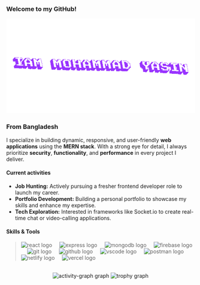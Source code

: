 ### Welcome to my GitHub!

<div align="center" height="200">
  <img src="/textStudio-text-animation.gif"  />
</div>

### From Bangladesh

I specialize in building dynamic, responsive, and user-friendly **web applications** using the **MERN stack**. With a strong eye for detail, I always prioritize **security**, **functionality**, and **performance** in every project I deliver.

#### Current activities

- **Job Hunting:** Actively pursuing a fresher frontend developer role to launch my career.
- **Portfolio Development:** Building a personal portfolio to showcase my skills and enhance my expertise.
- **Tech Exploration:** Interested in frameworks like Socket.io to create real-time chat or video-calling applications.

#### Skills & Tools


>  <img src="https://skillicons.dev/icons?i=react" height="40" alt="react logo"  />
>  <img width="12" />
>  <img src="https://skillicons.dev/icons?i=express" height="40" alt="express logo"  />
>  <img width="12" />
>  <img src="https://skillicons.dev/icons?i=mongodb" height="40" alt="mongodb logo"  />
>  <img width="12" />
>  <img src="https://skillicons.dev/icons?i=firebase" height="40" alt="firebase logo"  />
>  <img width="12" />
>  <img src="https://skillicons.dev/icons?i=git" height="40" alt="git logo"  />
>  <img width="12" />
>  <img src="https://skillicons.dev/icons?i=github" height="40" alt="github logo"  />
>  <img width="12" />
>  <img src="https://skillicons.dev/icons?i=vscode" height="40" alt="vscode logo"  />
>  <img width="12" />
>  <img src="https://skillicons.dev/icons?i=postman" height="40" alt="postman logo"  />
>  <img width="12" />
>  <img src="https://skillicons.dev/icons?i=netlify" height="40" alt="netlify logo"  />
>  <img width="12" />
>  <img src="https://skillicons.dev/icons?i=vercel" height="40" alt="vercel logo"  />



<br clear="both">

<div align="center">
  <img src="https://github-readme-activity-graph.vercel.app/graph?username=mohammadyasin74630&radius=16&theme=react&area=true&order=5" height="300" alt="activity-graph graph"  />
  <img src="https://github-profile-trophy.vercel.app?username=mohammadyasin74630&theme=dracula&column=-1&row=1&margin-w=8&margin-h=8&no-bg=false&no-frame=false&order=4" height="150" alt="trophy graph"  />
</div>

###
